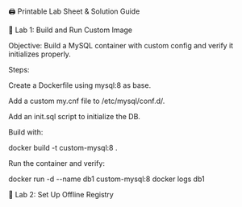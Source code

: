 🖨️ Printable Lab Sheet & Solution Guide

🧪 Lab 1: Build and Run Custom Image

Objective: Build a MySQL container with custom config and verify it initializes properly.

Steps:

Create a Dockerfile using mysql:8 as base.

Add a custom my.cnf file to /etc/mysql/conf.d/.

Add an init.sql script to initialize the DB.

Build with:

docker build -t custom-mysql:8 .

Run the container and verify:

docker run -d --name db1 custom-mysql:8
docker logs db1

🧪 Lab 2: Set Up Offline Registry
